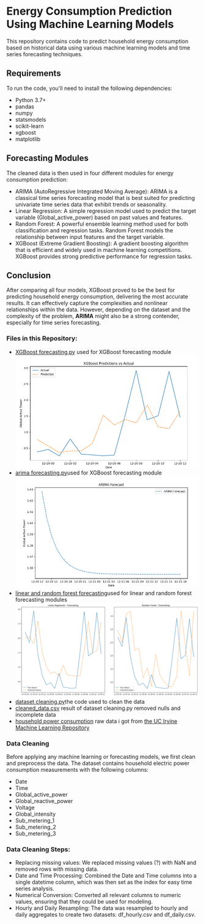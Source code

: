 # Energy Consumption Prediction Using Machine Learning Models

This repository contains code to predict household energy consumption based on historical data using various machine learning models and time series forecasting techniques.

## Requirements

To run the code, you'll need to install the following dependencies:

- Python 3.7+
- pandas
- numpy
- statsmodels
- scikit-learn
- xgboost
- matplotlib

## Forecasting Modules
The cleaned data is then used in four different modules for energy consumption prediction:

- ARIMA (AutoRegressive Integrated Moving Average): ARIMA is a classical time series forecasting model that is best suited for predicting univariate time series data that exhibit trends or seasonality.
- Linear Regression: A simple regression model used to predict the target variable (Global_active_power) based on past values and features.
- Random Forest: A powerful ensemble learning method used for both classification and regression tasks. Random Forest models the relationship between input features and the target variable.
- XGBoost (Extreme Gradient Boosting): A gradient boosting algorithm that is efficient and widely used in machine learning competitions. XGBoost provides strong predictive performance for regression tasks.

## Conclusion

After comparing all four models, XGBoost proved to be the best for predicting household energy consumption, delivering the most accurate results. It can effectively capture the complexities and nonlinear relationships within the data. However, depending on the dataset and the complexity of the problem, **ARIMA** might also be a strong contender, especially for time series forecasting.

### Files in this Repository:
- [XGBoost forecasting.py](https://github.com/pou-sou/Tamrin_2_IOT/blob/main/src/XGBoost%20forecasting.py) used for XGBoost forecasting module
![alt](./assets/XGBoost_Prediction_results.png)
- [arima forecasting.py](https://github.com/pou-sou/Tamrin_2_IOT/blob/main/src/arima%20forecasting.py)used for XGBoost forecasting module
![alt](./assets/arima_forecast_results.png)
- [linear and random forest forecasting](https://github.com/pou-sou/Tamrin_2_IOT/blob/main/src/linear%20and%20random%20forest%20forecasting.py)used for linear and random forest forecasting modules
![alt](./assets/linear_and_random_forest_forecasting_results.png)
- [dataset cleaning.py](https://github.com/pou-sou/Tamrin_2_IOT/blob/main/src/dataset%20cleaning.py)the code used to clean the data
- [cleaned_data.csv](https://github.com/pou-sou/Tamrin_2_IOT/blob/main/data/cleaned_data.csv) result of dataset cleaning.py removed nulls and incomplete data
- [household power consumption](https://github.com/pou-sou/Tamrin_2_IOT/blob/main/data/household_power_consumption.txt) raw data i got from [the UC Irvine Machine Learning Repository](https://archive.ics.uci.edu/) 

### Data Cleaning

Before applying any machine learning or forecasting models, we first clean and preprocess the data. The dataset contains household electric power consumption measurements with the following columns:

- Date
- Time
- Global_active_power
- Global_reactive_power
- Voltage
- Global_intensity
- Sub_metering_1
- Sub_metering_2
- Sub_metering_3

### Data Cleaning Steps:

- Replacing missing values: We replaced missing values (?) with NaN and removed rows with missing data.
- Date and Time Processing: Combined the Date and Time columns into a single datetime column, which was then set as the index for easy time series analysis.
- Numerical Conversion: Converted all relevant columns to numeric values, ensuring that they could be used for modeling.
- Hourly and Daily Resampling: The data was resampled to hourly and daily aggregates to create two datasets: df_hourly.csv and df_daily.csv.

